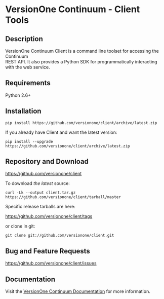 # VersionOne Continuum - Client Tools

## Description

VersionOne Continuum Client is a command line toolset for accessing the Continuum  
REST API. It also provides a Python SDK for programmatically 
interacting with the web service.

## Requirements

Python 2.6+ 

## Installation

```
pip install https://github.com/versionone/client/archive/latest.zip
```

If you already have Client and want the latest version:

```
pip install --upgrade https://github.com/versionone/client/archive/latest.zip
```

## Repository and Download

https://github.com/versionone/client

To download _the latest_ source:

```
curl -Lk --output client.tar.gz https://github.com/versionone/client/tarball/master
```

Specific release tarballs are here:

https://github.com/versionone/client/tags

or clone in git:

```
git clone git://github.com/versionone/client.git
```

## Bug and Feature Requests

https://github.com/versionone/client/issues

## Documentation

Visit the [VersionOne Continuum Documentation](http://continuumdocs.versionone.com/docs/admin/client/command-reference.html) for more information.
